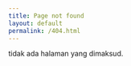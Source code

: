 ```yaml
---
title: Page not found
layout: default
permalink: /404.html
---
```


tidak ada halaman yang dimaksud.
